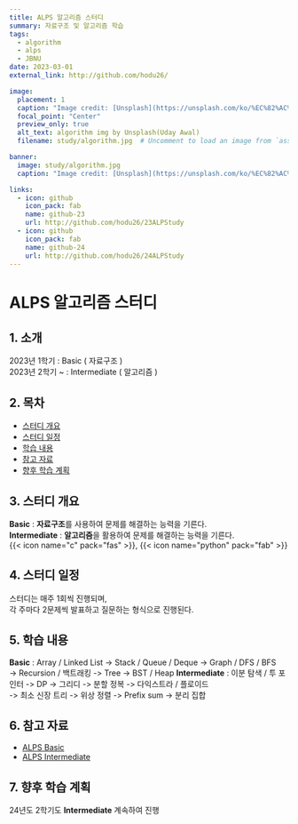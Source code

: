 ```yaml
---
title: ALPS 알고리즘 스터디
summary: 자료구조 및 알고리즘 학습
tags:
  - algorithm
  - alps
  - JBNU
date: 2023-03-01
external_link: http://github.com/hodu26/

image:
  placement: 1
  caption: "Image credit: [Unsplash](https://unsplash.com/ko/%EC%82%AC%EC%A7%84/%ED%94%84%EB%A1%9C%EA%B7%B8%EB%9E%A8%EC%9D%B4%EC%9E%88%EB%8A%94-%EC%BB%B4%ED%93%A8%ED%84%B0-%ED%99%94%EB%A9%B4-UjJWhMerJx0?utm_content=creditCopyText&utm_medium=referral&utm_source=unsplash)의 [Uday Awal](https://unsplash.com/ko/@udayawal?utm_content=creditCopyText&utm_medium=referral&utm_source=unsplash)"
  focal_point: "Center"
  preview_only: true
  alt_text: algorithm img by Unsplash(Uday Awal)
  filename: study/algorithm.jpg  # Uncomment to load an image from `assets/media/` instead.

banner: 
  image: study/algorithm.jpg
  caption: "Image credit: [Unsplash](https://unsplash.com/ko/%EC%82%AC%EC%A7%84/%ED%94%84%EB%A1%9C%EA%B7%B8%EB%9E%A8%EC%9D%B4%EC%9E%88%EB%8A%94-%EC%BB%B4%ED%93%A8%ED%84%B0-%ED%99%94%EB%A9%B4-UjJWhMerJx0?utm_content=creditCopyText&utm_medium=referral&utm_source=unsplash)의 [Uday Awal](https://unsplash.com/ko/@udayawal?utm_content=creditCopyText&utm_medium=referral&utm_source=unsplash)"

links:
  - icon: github
    icon_pack: fab
    name: github-23
    url: http://github.com/hodu26/23ALPStudy
  - icon: github
    icon_pack: fab
    name: github-24
    url: http://github.com/hodu26/24ALPStudy
---
```


# ALPS 알고리즘 스터디
   
   
## 1. 소개
2023년 1학기   : Basic  ( 자료구조 )    
2023년 2학기 ~ : Intermediate  ( 알고리즘 )

## 2. 목차
- [스터디 개요](#스터디-개요)
- [스터디 일정](#스터디-일정)
- [학습 내용](#학습-내용)
- [참고 자료](#참고-자료)
- [향후 학습 계획](#향후-학습-계획)

## 3. 스터디 개요
**Basic**         : **자료구조**를 사용하여 문제를 해결하는 능력을 기른다.    
**Intermediate**  : **알고리즘**을 활용하여 문제를 해결하는 능력을 기른다.    
{{< icon name="c" pack="fas" >}}, {{< icon name="python" pack="fab" >}}

## 4. 스터디 일정
스터디는 매주 1회씩 진행되며,   
각 주마다 2문제씩 발표하고 질문하는 형식으로 진행된다.

## 5. 학습 내용
**Basic**         : Array / Linked List  ->  Stack / Queue / Deque  ->  Graph / DFS / BFS    
->  Recursion / 백트래킹  ->  Tree  ->  BST / Heap
**Intermediate**  : 이분 탐색 / 투 포인터  ->  DP  ->  그리디  ->  분할 정복  ->  다익스트라 / 플로이드   
->  최소 신장 트리  ->  위상 정렬  ->  Prefix sum  ->  분리 집합

## 6. 참고 자료
- [ALPS Basic](https://github.com/alps-jbnu/23ALPStudy)
- [ALPS Intermediate](https://github.com/alps-jbnu/24ALPStudy)

## 7. 향후 학습 계획
24년도 2학기도 **Intermediate** 계속하여 진행

